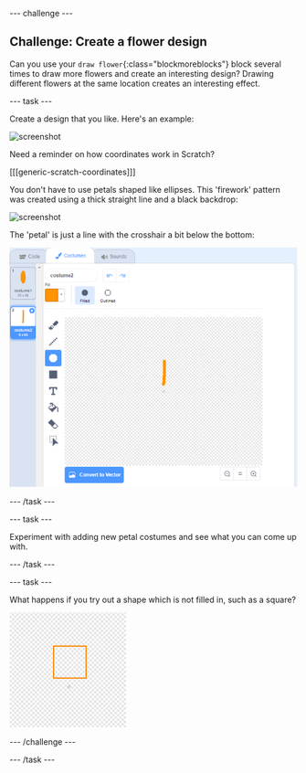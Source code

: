 --- challenge ---
## Challenge: Create a flower design

Can you use your `draw flower`{:class="blockmoreblocks"} block several times to draw more flowers and create an interesting design? Drawing different flowers at the same location creates an interesting effect.  

--- task ---

Create a design that you like. Here's an example:

![screenshot](images/flower-three.png)

Need a reminder on how coordinates work in Scratch?

[[[generic-scratch-coordinates]]]

You don't have to use petals shaped like ellipses. This 'firework' pattern was created using a thick straight line and a black backdrop: 

![screenshot](images/flower-fireworks.png)
 
The 'petal' is just a line with the crosshair a bit below the bottom:
 
![screenshot](images/flower-firework-petal.png)

--- /task ---

--- task ---

Experiment with adding new petal costumes and see what you can come up with. 

--- /task ---

--- task ---

What happens if you try out a shape which is not filled in, such as a square?

![screenshot](images/flower-square-petal.png)

--- /challenge ---

--- /task ---
